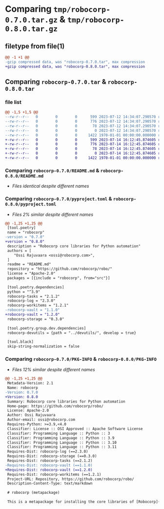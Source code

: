 # Comparing `tmp/robocorp-0.7.0.tar.gz` & `tmp/robocorp-0.8.0.tar.gz`

## filetype from file(1)

```diff
@@ -1 +1 @@
-gzip compressed data, was "robocorp-0.7.0.tar", max compression
+gzip compressed data, was "robocorp-0.8.0.tar", max compression
```

## Comparing `robocorp-0.7.0.tar` & `robocorp-0.8.0.tar`

### file list

```diff
@@ -1,5 +1,5 @@
--rw-r--r--   0        0        0      599 2023-07-12 14:34:07.290570 robocorp-0.7.0/README.md
--rw-r--r--   0        0        0      776 2023-07-12 14:34:07.290570 robocorp-0.7.0/pyproject.toml
--rw-r--r--   0        0        0       78 2023-07-12 14:34:07.290570 robocorp-0.7.0/src/robocorp/_meta/__init__.py
--rw-r--r--   0        0        0        0 2023-07-12 14:34:07.290570 robocorp-0.7.0/src/robocorp/_meta/py.typed
--rw-r--r--   0        0        0     1422 1970-01-01 00:00:00.000000 robocorp-0.7.0/PKG-INFO
+-rw-r--r--   0        0        0      599 2023-07-14 16:12:45.874605 robocorp-0.8.0/README.md
+-rw-r--r--   0        0        0      776 2023-07-14 16:12:45.874605 robocorp-0.8.0/pyproject.toml
+-rw-r--r--   0        0        0       78 2023-07-14 16:12:45.874605 robocorp-0.8.0/src/robocorp/_meta/__init__.py
+-rw-r--r--   0        0        0        0 2023-07-14 16:12:45.874605 robocorp-0.8.0/src/robocorp/_meta/py.typed
+-rw-r--r--   0        0        0     1422 1970-01-01 00:00:00.000000 robocorp-0.8.0/PKG-INFO
```

### Comparing `robocorp-0.7.0/README.md` & `robocorp-0.8.0/README.md`

 * *Files identical despite different names*

### Comparing `robocorp-0.7.0/pyproject.toml` & `robocorp-0.8.0/pyproject.toml`

 * *Files 2% similar despite different names*

```diff
@@ -1,25 +1,25 @@
 [tool.poetry]
 name = "robocorp"
-version = "0.7.0"
+version = "0.8.0"
 description = "Robocorp core libraries for Python automation"
 authors = [
 	"Ossi Rajuvaara <ossi@robocorp.com>",
 ]
 readme = "README.md"
 repository = "https://github.com/robocorp/robo/"
 license = "Apache-2.0"
 packages = [{include = "robocorp", from="src"}]
 
 [tool.poetry.dependencies]
 python = "^3.9"
 robocorp-tasks = "2.1.2"
 robocorp-log = "2.3.0"
 robocorp-workitems = "1.2.1"
-robocorp-vault = "1.1.0"
+robocorp-vault = "1.2.0"
 robocorp-storage = "0.3.0"
 
 [tool.poetry.group.dev.dependencies]
 robocorp-devutils = {path = "../devutils/", develop = true}
 
 [tool.black]
 skip-string-normalization = false
```

### Comparing `robocorp-0.7.0/PKG-INFO` & `robocorp-0.8.0/PKG-INFO`

 * *Files 12% similar despite different names*

```diff
@@ -1,25 +1,25 @@
 Metadata-Version: 2.1
 Name: robocorp
-Version: 0.7.0
+Version: 0.8.0
 Summary: Robocorp core libraries for Python automation
 Home-page: https://github.com/robocorp/robo/
 License: Apache-2.0
 Author: Ossi Rajuvaara
 Author-email: ossi@robocorp.com
 Requires-Python: >=3.9,<4.0
 Classifier: License :: OSI Approved :: Apache Software License
 Classifier: Programming Language :: Python :: 3
 Classifier: Programming Language :: Python :: 3.9
 Classifier: Programming Language :: Python :: 3.10
 Classifier: Programming Language :: Python :: 3.11
 Requires-Dist: robocorp-log (==2.3.0)
 Requires-Dist: robocorp-storage (==0.3.0)
 Requires-Dist: robocorp-tasks (==2.1.2)
-Requires-Dist: robocorp-vault (==1.1.0)
+Requires-Dist: robocorp-vault (==1.2.0)
 Requires-Dist: robocorp-workitems (==1.2.1)
 Project-URL: Repository, https://github.com/robocorp/robo/
 Description-Content-Type: text/markdown
 
 # robocorp (metapackage)
 
 This is a metapackage for installing the core libraries of [Robocorp](https://robocorp.com/)'s Python automation framework.
```

